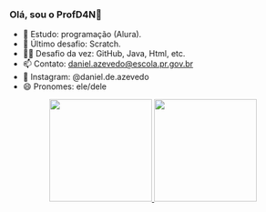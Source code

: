 ### Olá, sou o ProfD4N👋

- 🌱 Estudo: programação (Alura).
- 🔭 Último desafio: Scratch.
- 🐱‍👤 Desafio da vez: GitHub, Java, Html, etc.
- 📫 Contato: daniel.azevedo@escola.pr.gov.br 
- 🤳 Instagram: @daniel.de.azevedo
- 😄 Pronomes: ele/dele

<div align="center">
  <a href="https://github.com/ProfD4N">
  <img height="180em" src="https://github-readme-stats.vercel.app/api?username=ProfD4N&show_icons=true&theme=dark&include_all_commits=true&count_private=true"/>
  <img height="180em" src="https://github-readme-stats.vercel.app/api/top-langs/?username=ProfD4N&layout=compact&langs_count=7&theme=dark"/>
</div>
